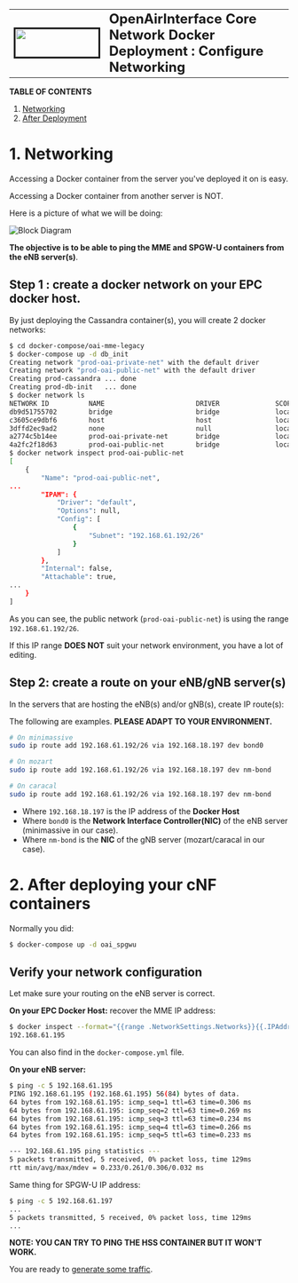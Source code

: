 <table style="border-collapse: collapse; border: none;">
  <tr style="border-collapse: collapse; border: none;">
    <td style="border-collapse: collapse; border: none;">
      <a href="http://www.openairinterface.org/">
         <img src="./images/oai_final_logo.png" alt="" border=3 height=50 width=150>
         </img>
      </a>
    </td>
    <td style="border-collapse: collapse; border: none; vertical-align: center;">
      <b><font size = "5">OpenAirInterface Core Network Docker Deployment : Configure Networking</font></b>
    </td>
  </tr>
</table>


**TABLE OF CONTENTS**

1.  [Networking](#1-networking)
2.  [After Deployment](#2-after-deploying-your-cnf-containers)


# 1. Networking #

Accessing a Docker container from the server you've deployed it on is easy.

Accessing a Docker container from another server is NOT.

Here is a picture of what we will be doing:

![Block Diagram](./images/OAICN-Network-Deployment-Explanation.png)

**The objective is to be able to ping the MME and SPGW-U containers from the eNB server(s)**.


## Step 1 : create a docker network on your EPC docker host. ##

By just deploying the Cassandra container(s), you will create 2 docker networks:

```bash
$ cd docker-compose/oai-mme-legacy
$ docker-compose up -d db_init
Creating network "prod-oai-private-net" with the default driver
Creating network "prod-oai-public-net" with the default driver
Creating prod-cassandra ... done
Creating prod-db-init   ... done
$ docker network ls
NETWORK ID          NAME                       DRIVER              SCOPE
db9d51755702        bridge                     bridge              local
c3605ce9dbf6        host                       host                local
3dffd2ec9ad2        none                       null                local
a2774c5b14ee        prod-oai-private-net       bridge              local
4a2fc2f18d63        prod-oai-public-net        bridge              local
$ docker network inspect prod-oai-public-net 
[
    {
        "Name": "prod-oai-public-net",
...
        "IPAM": {
            "Driver": "default",
            "Options": null,
            "Config": [
                {
                    "Subnet": "192.168.61.192/26"
                }
            ]
        },
        "Internal": false,
        "Attachable": true,
...
    }
]
```

As you can see, the public network (`prod-oai-public-net`) is using the range `192.168.61.192/26`.

If this IP range **DOES NOT** suit your network environment, you have a lot of editing.

## Step 2: create a route on your eNB/gNB server(s) ##

In the servers that are hosting the eNB(s) and/or gNB(s), create IP route(s):

The following are examples. **PLEASE ADAPT TO YOUR ENVIRONMENT.**

```bash
# On minimassive
sudo ip route add 192.168.61.192/26 via 192.168.18.197 dev bond0

# On mozart
sudo ip route add 192.168.61.192/26 via 192.168.18.197 dev nm-bond

# On caracal
sudo ip route add 192.168.61.192/26 via 192.168.18.197 dev nm-bond
```

- Where `192.168.18.197` is the IP address of the **Docker Host**
- Where `bond0` is the **Network Interface Controller(NIC)** of the eNB server (minimassive in our case).
- Where `nm-bond` is the **NIC** of the gNB server (mozart/caracal in our case).

# 2. After deploying your cNF containers #

Normally you did:

```bash
$ docker-compose up -d oai_spgwu
```

## Verify your network configuration ##

Let make sure your routing on the eNB server is correct.

**On your EPC Docker Host:** recover the MME IP address:

```bash
$ docker inspect --format="{{range .NetworkSettings.Networks}}{{.IPAddress}}{{end}}" prod-oai-mme
192.168.61.195
```

You can also find in the `docker-compose.yml` file.

**On your eNB server:**

```bash
$ ping -c 5 192.168.61.195
PING 192.168.61.195 (192.168.61.195) 56(84) bytes of data.
64 bytes from 192.168.61.195: icmp_seq=1 ttl=63 time=0.306 ms
64 bytes from 192.168.61.195: icmp_seq=2 ttl=63 time=0.269 ms
64 bytes from 192.168.61.195: icmp_seq=3 ttl=63 time=0.234 ms
64 bytes from 192.168.61.195: icmp_seq=4 ttl=63 time=0.266 ms
64 bytes from 192.168.61.195: icmp_seq=5 ttl=63 time=0.233 ms

--- 192.168.61.195 ping statistics ---
5 packets transmitted, 5 received, 0% packet loss, time 129ms
rtt min/avg/max/mdev = 0.233/0.261/0.306/0.032 ms
```

Same thing for SPGW-U IP address:

```bash
$ ping -c 5 192.168.61.197
...
5 packets transmitted, 5 received, 0% packet loss, time 129ms
...
```

**NOTE: YOU CAN TRY TO PING THE HSS CONTAINER BUT IT WON'T WORK.**

You are ready to [generate some traffic](./GENERATE_TRAFFIC.md).
